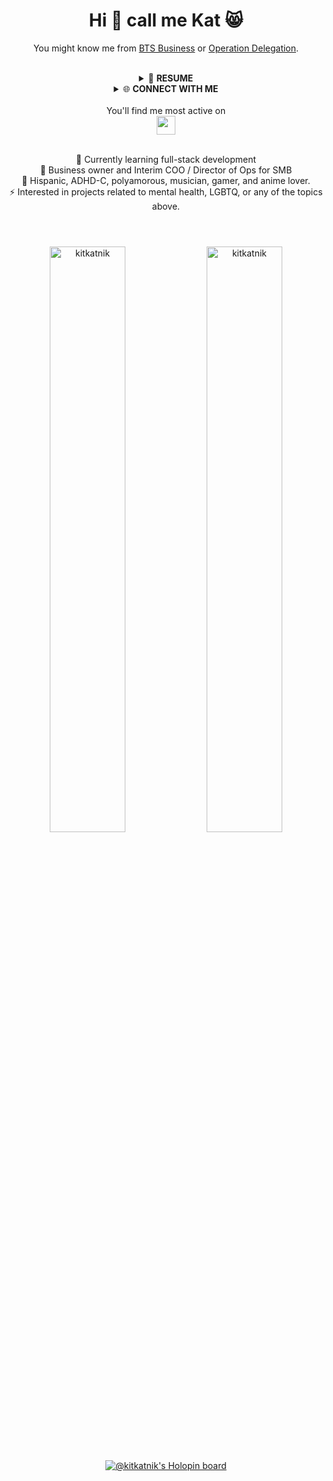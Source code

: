 <div align="center">
  
# Hi 👋 call me Kat 😸<br/>
You might know me from <a href="https://www.reachandmakemillions.com" target="blank">BTS Business</a> or <a href="https://www.operationdelegation.com" target="blank">Operation Delegation</a>.<br/><br/>
  
  <details>
    <summary>📃 <strong>RESUME</strong></summary>
<!-- TO DO:
  - Link to github projects in education
  - Change to https://badges.pages.dev/ badges
  - Add Experience table with: Title, Company, Dates, Tech Stack
-->
    
  ## EDUCATION
  
  | 📖 SCHOOL | 📆 DATE | 🖥 TECH STACK | 👩‍💻 PROJECTS |
  | --- | --- | --- | --- |
  | **Thinkful** | 2022 - 2023 | ![Slack Badge](https://img.shields.io/badge/Slack-4A154B?logo=slack&logoColor=fff&style=flat) ![Discord Badge](https://img.shields.io/badge/Discord-5865F2?logo=discord&logoColor=fff&style=flat) ![Git Badge](https://img.shields.io/badge/Git-F05032?logo=git&logoColor=fff&style=flat) ![GitHub Badge](https://img.shields.io/badge/GitHub-181717?logo=github&logoColor=fff&style=flat) ![JSON Badge](https://img.shields.io/badge/JSON-000?logo=json&logoColor=fff&style=flat) ![npm Badge](https://img.shields.io/badge/npm-CB3837?logo=npm&logoColor=fff&style=flat) <br /> ![HTML5 Badge](https://img.shields.io/badge/HTML5-E34F26?logo=html5&logoColor=fff&style=flat) ![CSS3 Badge](https://img.shields.io/badge/CSS3-1572B6?logo=css3&logoColor=fff&style=flat) ![JavaScript Badge](https://img.shields.io/badge/JavaScript-F7DF1E?logo=javascript&logoColor=000&style=flat) <br /> ![React Badge](https://img.shields.io/badge/React-61DAFB?logo=react&logoColor=000&style=flat) ![Create React App Badge](https://img.shields.io/badge/Create%20React%20App-09D3AC?logo=createreactapp&logoColor=fff&style=flat) ![React Router Badge](https://img.shields.io/badge/React%20Router-CA4245?logo=reactrouter&logoColor=fff&style=flat) | ⭐️ [Recipe Tracker](https://github.com/Kitkatnik/ks-recipe-tracker) <br /> ⭐️ [Flashcard-o-matic](https://github.com/Kitkatnik/ks-project-flashcards) |
  | **Zero to Mastery** | 2022 | ![Discord Badge](https://img.shields.io/badge/Discord-5865F2?logo=discord&logoColor=fff&style=flat) ![Git Badge](https://img.shields.io/badge/Git-F05032?logo=git&logoColor=fff&style=flat) ![GitHub Badge](https://img.shields.io/badge/GitHub-181717?logo=github&logoColor=fff&style=flat) ![JSON Badge](https://img.shields.io/badge/JSON-000?logo=json&logoColor=fff&style=flat) ![npm Badge](https://img.shields.io/badge/npm-CB3837?logo=npm&logoColor=fff&style=flat) ![Yarn Badge](https://img.shields.io/badge/Yarn-2C8EBB?logo=yarn&logoColor=fff&style=flat) <br /> ![HTML5 Badge](https://img.shields.io/badge/HTML5-E34F26?logo=html5&logoColor=fff&style=flat) ![CSS3 Badge](https://img.shields.io/badge/CSS3-1572B6?logo=css3&logoColor=fff&style=flat) ![JavaScript Badge](https://img.shields.io/badge/JavaScript-F7DF1E?logo=javascript&logoColor=000&style=flat) <br />![React Badge](https://img.shields.io/badge/React-61DAFB?logo=react&logoColor=000&style=flat) ![Create React App Badge](https://img.shields.io/badge/Create%20React%20App-09D3AC?logo=createreactapp&logoColor=fff&style=flat) ![React Router Badge](https://img.shields.io/badge/React%20Router-CA4245?logo=reactrouter&logoColor=fff&style=flat) <br /> ![Sass Badge](https://img.shields.io/badge/Sass-C69?logo=sass&logoColor=fff&style=flat) ![styled-components Badge](https://img.shields.io/badge/styled--components-DB7093?logo=styledcomponents&logoColor=fff&style=flat) ![Firebase Badge](https://img.shields.io/badge/Firebase-FFCA28?logo=firebase&logoColor=000&style=flat) ![Netlify Badge](https://img.shields.io/badge/Netlify-00C7B7?logo=netlify&logoColor=fff&style=flat) | ⭐️ [RoboFriends](https://github.com/Kitkatnik/ks-robofriends) <br/> ⭐️ [Face Recognition App](https://github.com/Kitkatnik/ks-face-recognition) <br/> ⭐️ [Monsters Rolodex](https://github.com/Kitkatnik/ks-monsters-rolodex) <br/> ⭐️ [Crwn Clothing Shop](https://github.com/Kitkatnik/ks-crwn-clothing) |
  | Other Schools | 2022 | ![Codecademy Badge](https://img.shields.io/badge/Codecademy-1F4056?logo=codecademy&logoColor=fff&style=flat) ![freeCodeCamp Badge](https://img.shields.io/badge/freeCodeCamp-0A0A23?logo=freecodecamp&logoColor=fff&style=flat) ![Frontend Mentor Badge](https://img.shields.io/badge/Frontend%20Mentor-3F54A3?logo=frontendmentor&logoColor=fff&style=flat) <br /> ![Coursera Badge](https://img.shields.io/badge/Coursera-0056D2?logo=coursera&logoColor=fff&style=flat) ![edX Badge](https://img.shields.io/badge/edX-02262B?logo=edx&logoColor=fff&style=flat) ![Skillshare Badge](https://img.shields.io/badge/Skillshare-00FF84?logo=skillshare&logoColor=000&style=flat) ![Udemy Badge](https://img.shields.io/badge/Udemy-A435F0?logo=udemy&logoColor=fff&style=flat) | TBD|

  <br/>
    
  ## PERSONAL PROJECTS
    
  | 💼 PROJECT NAME | 🔗 LINKS | 📝 DESCRIPTION|
  | --- | --- | --- | 
  | Portfolio | [Page](https://katya-sarmiento-portfolio.vercel.app/) / [Repo](https://github.com/Kitkatnik/ks-portfolio) | ![Personal Project Badge](https://img.shields.io/badge/personal-%F0%9F%92%9C-%233BCEAC)<br />A personal portfolio built from scratch using React and referencing a Figma mockup. |
  | Scrollodex | [Page](https://scrollodex.netlify.app/) / [Repo](https://github.com/Kitkatnik/ks-scrollodex) | ![Open Source Love svg2](https://img.shields.io/badge/opensource-%F0%9F%90%A7-%234CC9F0) ![Hacktoberfest 2022](https://img.shields.io/badge/hacktoberfest-2022-red) <br/> A fun place for women who code members to add and display their business cards. |
  | Lenormand | [Page]([https://kitkatnik.github.io/ks-lenormand/](https://lenormand.onrender.com)) / [Repo](https://github.com/Kitkatnik/ks-lenormand) | ![Collaboration](https://img.shields.io/badge/personal-%F0%9F%A4%9D-%239369c1) <br/> A Lenormand Card reading app |
  
  ## MY WORKSPACE
  
  | Hardware & Travel | ![Apple Badge](https://img.shields.io/badge/Apple-000?logo=apple&logoColor=fff&style=flat) ![Hyundai Badge](https://img.shields.io/badge/Hyundai-002C5F?logo=hyundai&logoColor=fff&style=flat) ![Intel Badge](https://img.shields.io/badge/Intel-0071C5?logo=intel&logoColor=fff&style=flat) ![iOS Badge](https://img.shields.io/badge/iOS-000?logo=ios&logoColor=fff&style=flat) ![Linux Badge](https://img.shields.io/badge/Linux-FCC624?logo=linux&logoColor=000&style=flat) ![Logitech Badge](https://img.shields.io/badge/Logitech-00B8FC?logo=logitech&logoColor=fff&style=flat) ![Lyft Badge](https://img.shields.io/badge/Lyft-FF00BF?logo=lyft&logoColor=fff&style=flat) ![Pop!_OS Badge](https://img.shields.io/badge/Pop!__OS-48B9C7?logo=popos&logoColor=fff&style=flat) ![macOS Badge](https://img.shields.io/badge/macOS-000?logo=macos&logoColor=fff&style=flat) ![T-Mobile Badge](https://img.shields.io/badge/T--Mobile-E20074?logo=tmobile&logoColor=fff&style=flat) ![Windows Badge](https://img.shields.io/badge/Windows-0078D6?logo=windows&logoColor=fff&style=flat) |
  |---|---|
  | **Working Hard** | ![1Password Badge](https://img.shields.io/badge/1Password-0094F5?logo=1password&logoColor=fff&style=flat) ![Adobe Badge](https://img.shields.io/badge/Adobe-F00?logo=adobe&logoColor=fff&style=flat) ![Adobe Photoshop Badge](https://img.shields.io/badge/Adobe%20Photoshop-31A8FF?logo=adobephotoshop&logoColor=fff&style=flat) ![Airtable Badge](https://img.shields.io/badge/Airtable-18BFFF?logo=airtable&logoColor=fff&style=flat) ![Alfred Badge](https://img.shields.io/badge/Alfred-5C1F87?logo=alfred&logoColor=fff&style=flat) ![Asana Badge](https://img.shields.io/badge/Asana-273347?logo=asana&logoColor=fff&style=flat) ![Aseprite Badge](https://img.shields.io/badge/Aseprite-7D929E?logo=aseprite&logoColor=fff&style=flat) ![Atlassian Badge](https://img.shields.io/badge/Atlassian-0052CC?logo=atlassian&logoColor=fff&style=flat) ![Audacity Badge](https://img.shields.io/badge/Audacity-00C?logo=audacity&logoColor=fff&style=flat) ![Baremetrics Badge](https://img.shields.io/badge/Baremetrics-6078FF?logo=baremetrics&logoColor=fff&style=flat) ![Basecamp Badge](https://img.shields.io/badge/Basecamp-1D2D35?logo=basecamp&logoColor=fff&style=flat) ![Bitly Badge](https://img.shields.io/badge/Bitly-EE6123?logo=bitly&logoColor=fff&style=flat) ![Buffer Badge](https://img.shields.io/badge/Buffer-231F20?logo=buffer&logoColor=fff&style=flat) ![Canva Badge](https://img.shields.io/badge/Canva-00C4CC?logo=canva&logoColor=fff&style=flat) ![ClickUp Badge](https://img.shields.io/badge/ClickUp-7B68EE?logo=clickup&logoColor=fff&style=flat) ![CodePen Badge](https://img.shields.io/badge/CodePen-000?logo=codepen&logoColor=fff&style=flat) ![Discord Badge](https://img.shields.io/badge/Discord-5865F2?logo=discord&logoColor=fff&style=flat) ![Dropbox Badge](https://img.shields.io/badge/Dropbox-0061FF?logo=dropbox&logoColor=fff&style=flat) ![Fathom Badge](https://img.shields.io/badge/Fathom-9187FF?logo=fathom&logoColor=fff&style=flat) ![Figma Badge](https://img.shields.io/badge/Figma-F24E1E?logo=figma&logoColor=fff&style=flat) ![Firefox Badge](https://img.shields.io/badge/Firefox-FF7139?logo=firefox&logoColor=fff&style=flat) ![Fiverr Badge](https://img.shields.io/badge/Fiverr-1DBF73?logo=fiverr&logoColor=fff&style=flat) ![G2 Badge](https://img.shields.io/badge/G2-FF492C?logo=g2&logoColor=fff&style=flat) ![Gmail Badge](https://img.shields.io/badge/Gmail-EA4335?logo=gmail&logoColor=fff&style=flat) ![GoDaddy Badge](https://img.shields.io/badge/GoDaddy-1BDBDB?logo=godaddy&logoColor=000&style=flat) ![Google Badge](https://img.shields.io/badge/Google-4285F4?logo=google&logoColor=fff&style=flat) ![Help Scout Badge](https://img.shields.io/badge/Help%20Scout-1292EE?logo=helpscout&logoColor=fff&style=flat) ![Hootsuite Badge](https://img.shields.io/badge/Hootsuite-143059?logo=hootsuite&logoColor=fff&style=flat) ![Hotjar Badge](https://img.shields.io/badge/Hotjar-FD3A5C?logo=hotjar&logoColor=fff&style=flat) ![IFTTT Badge](https://img.shields.io/badge/IFTTT-000?logo=ifttt&logoColor=fff&style=flat) ![Integromat Badge](https://img.shields.io/badge/Integromat-2F8CBB?logo=integromat&logoColor=fff&style=flat) ![Jira Badge](https://img.shields.io/badge/Jira-0052CC?logo=jira&logoColor=fff&style=flat) ![LastPass Badge](https://img.shields.io/badge/LastPass-D32D27?logo=lastpass&logoColor=fff&style=flat) ![Loom Badge](https://img.shields.io/badge/Loom-625DF5?logo=loom&logoColor=fff&style=flat) ![MailChimp Badge](https://img.shields.io/badge/MailChimp-FFE01B?logo=mailchimp&logoColor=000&style=flat) ![Microsoft Badge](https://img.shields.io/badge/Microsoft-5E5E5E?logo=microsoft&logoColor=fff&style=flat) ![Miro Badge](https://img.shields.io/badge/Miro-050038?logo=miro&logoColor=fff&style=flat) ![Namecheap Badge](https://img.shields.io/badge/Namecheap-DE3723?logo=namecheap&logoColor=fff&style=flat) ![NordVPN Badge](https://img.shields.io/badge/NordVPN-4687FF?logo=nordvpn&logoColor=fff&style=flat) ![Notion Badge](https://img.shields.io/badge/Notion-000?logo=notion&logoColor=fff&style=flat) ![Opera Badge](https://img.shields.io/badge/Opera-FF1B2D?logo=opera&logoColor=fff&style=flat) ![PayPal Badge](https://img.shields.io/badge/PayPal-00457C?logo=paypal&logoColor=fff&style=flat) ![QuickBooks Badge](https://img.shields.io/badge/QuickBooks-2CA01C?logo=quickbooks&logoColor=fff&style=flat) ![Quip Badge](https://img.shields.io/badge/Quip-F27557?logo=quip&logoColor=fff&style=flat) ![Replit Badge](https://img.shields.io/badge/Replit-F26207?logo=replit&logoColor=fff&style=flat) ![RescueTime Badge](https://img.shields.io/badge/RescueTime-161A3B?logo=rescuetime&logoColor=fff&style=flat) ![Safari Badge](https://img.shields.io/badge/Safari-000?logo=safari&logoColor=fff&style=flat) ![Setapp Badge](https://img.shields.io/badge/Setapp-E6C3A5?logo=setapp&logoColor=000&style=flat) ![Slack Badge](https://img.shields.io/badge/Slack-4A154B?logo=slack&logoColor=fff&style=flat) ![Squarespace Badge](https://img.shields.io/badge/Squarespace-000?logo=squarespace&logoColor=fff&style=flat) ![Stack Overflow Badge](https://img.shields.io/badge/Stack%20Overflow-F58025?logo=stackoverflow&logoColor=fff&style=flat) ![Stripe Badge](https://img.shields.io/badge/Stripe-008CDD?logo=stripe&logoColor=fff&style=flat) ![Sublime Text Badge](https://img.shields.io/badge/Sublime%20Text-FF9800?logo=sublimetext&logoColor=fff&style=flat) ![Substack Badge](https://img.shields.io/badge/Substack-FF6719?logo=substack&logoColor=fff&style=flat) ![SurveyMonkey Badge](https://img.shields.io/badge/SurveyMonkey-00BF6F?logo=surveymonkey&logoColor=fff&style=flat) ![Telegram Badge](https://img.shields.io/badge/Telegram-26A5E4?logo=telegram&logoColor=fff&style=flat) ![Todoist Badge](https://img.shields.io/badge/Todoist-E44332?logo=todoist&logoColor=fff&style=flat) ![Toggl Badge](https://img.shields.io/badge/Toggl-E01B22?logo=toggl&logoColor=fff&style=flat) ![Trello Badge](https://img.shields.io/badge/Trello-0052CC?logo=trello&logoColor=fff&style=flat) ![Typeform Badge](https://img.shields.io/badge/Typeform-262627?logo=typeform&logoColor=fff&style=flat) ![Upwork Badge](https://img.shields.io/badge/Upwork-6FDA44?logo=upwork&logoColor=fff&style=flat) ![Vimeo Badge](https://img.shields.io/badge/Vimeo-1AB7EA?logo=vimeo&logoColor=fff&style=flat) ![Visual Studio Code Badge](https://img.shields.io/badge/Visual%20Studio%20Code-007ACC?logo=visualstudiocode&logoColor=fff&style=flat) ![Webflow Badge](https://img.shields.io/badge/Webflow-4353FF?logo=webflow&logoColor=fff&style=flat) ![Xero Badge](https://img.shields.io/badge/Xero-13B5EA?logo=xero&logoColor=fff&style=flat) ![Zapier Badge](https://img.shields.io/badge/Zapier-FF4A00?logo=zapier&logoColor=fff&style=flat) ![Zoom Badge](https://img.shields.io/badge/Zoom-2D8CFF?logo=zoom&logoColor=fff&style=flat) |
  | **Playing Harder** | ![AniList Badge](https://img.shields.io/badge/AniList-02A9FF?logo=anilist&logoColor=fff&style=flat) ![Audible Badge](https://img.shields.io/badge/Audible-F8991C?logo=audible&logoColor=fff&style=flat) ![Battle.net Badge](https://img.shields.io/badge/Battle.net-148EFF?logo=battledotnet&logoColor=fff&style=flat) ![Crunchyroll Badge](https://img.shields.io/badge/Crunchyroll-F47521?logo=crunchyroll&logoColor=fff&style=flat) ![Dungeons & Dragons Badge](https://img.shields.io/badge/Dungeons%20%26%20Dragons-ED1C24?logo=dungeonsanddragons&logoColor=fff&style=flat) ![EA Badge](https://img.shields.io/badge/EA-000?logo=ea&logoColor=fff&style=flat) ![Elgato Badge](https://img.shields.io/badge/Elgato-101010?logo=elgato&logoColor=fff&style=flat) ![Fitbit Badge](https://img.shields.io/badge/Fitbit-00B0B9?logo=fitbit&logoColor=fff&style=flat) ![HBO Badge](https://img.shields.io/badge/HBO-000?logo=hbo&logoColor=fff&style=flat) ![Headspace Badge](https://img.shields.io/badge/Headspace-F47D31?logo=headspace&logoColor=fff&style=flat) ![Hulu Badge](https://img.shields.io/badge/Hulu-1CE783?logo=hulu&logoColor=000&style=flat) ![Itch.io Badge](https://img.shields.io/badge/Itch.io-FA5C5C?logo=itchdotio&logoColor=fff&style=flat) ![Kickstarter Badge](https://img.shields.io/badge/Kickstarter-05CE78?logo=kickstarter&logoColor=fff&style=flat) ![Minecraft Badge](https://img.shields.io/badge/Minecraft-62B47A?logo=minecraft&logoColor=fff&style=flat) ![Netflix Badge](https://img.shields.io/badge/Netflix-E50914?logo=netflix&logoColor=fff&style=flat) ![Nintendo Switch Badge](https://img.shields.io/badge/Nintendo%20Switch-E60012?logo=nintendoswitch&logoColor=fff&style=flat) ![OBS Studio Badge](https://img.shields.io/badge/OBS%20Studio-302E31?logo=obsstudio&logoColor=fff&style=flat) ![Patreon Badge](https://img.shields.io/badge/Patreon-FF424D?logo=patreon&logoColor=fff&style=flat) ![Pokémon Badge](https://img.shields.io/badge/Pok%C3%A9mon-FFCB05?logo=pokemon&logoColor=000&style=flat) ![Prime Badge](https://img.shields.io/badge/Prime-00A8E1?logo=prime&logoColor=fff&style=flat) ![Reddit Badge](https://img.shields.io/badge/Reddit-FF4500?logo=reddit&logoColor=fff&style=flat) ![Riot Games Badge](https://img.shields.io/badge/Riot%20Games-D32936?logo=riotgames&logoColor=fff&style=flat) ![Spotify Badge](https://img.shields.io/badge/Spotify-1DB954?logo=spotify&logoColor=fff&style=flat) ![Steam Badge](https://img.shields.io/badge/Steam-000?logo=steam&logoColor=fff&style=flat) ![Steam Deck Badge](https://img.shields.io/badge/Steam%20Deck-1A9FFF?logo=steamdeck&logoColor=fff&style=flat) ![Twitch Badge](https://img.shields.io/badge/Twitch-9146FF?logo=twitch&logoColor=fff&style=flat) ![VLC media player Badge](https://img.shields.io/badge/VLC%20media%20player-F80?logo=vlcmediaplayer&logoColor=fff&style=flat) ![WEBTOON Badge](https://img.shields.io/badge/WEBTOON-00D564?logo=webtoon&logoColor=fff&style=flat) ![Xbox Badge](https://img.shields.io/badge/Xbox-107C10?logo=xbox&logoColor=fff&style=flat)  |
  
  <br />
</details>
  
  
<details>
  <summary>🌐 <strong>CONNECT WITH ME</strong></summary>
  
  <br/>
  
  <p align="center">
    <a href="https://linkedin.com/in/katyasarmiento" target="blank"><img src="https://raw.githubusercontent.com/rahuldkjain/github-profile-readme-generator/master/src/images/icons/Social/linked-in-alt.svg" alt="katyasarmiento" height="30" width="40" /></a> 
    <a href="https://fb.com/katya.sarmiento1" target="blank"><img src="https://raw.githubusercontent.com/rahuldkjain/github-profile-readme-generator/master/src/images/icons/Social/facebook.svg" alt="katya.sarmiento1" height="30" width="40" /></a> 
    <a href="https://instagram.com/kitkatnik" target="blank"><img src="https://raw.githubusercontent.com/rahuldkjain/github-profile-readme-generator/master/src/images/icons/Social/instagram.svg" alt="kitkatnik" height="30" width="40" /></a> 
    <a href="https://twitch.tv/katserenarose" target="_blank"><img src="https://cdn-icons-png.flaticon.com/512/5968/5968819.png" height="30" alt="katserenarose"></a><br/><br/>
    <a href="https://www.codechef.com/users/kitkatnik" target="blank"><img src="https://cdn.jsdelivr.net/npm/simple-icons@3.1.0/icons/codechef.svg" alt="kitkatnik" height="30" width="40" /></a> 
    <a href="https://www.hackerrank.com/kitkatnik" target="blank"><img src="https://raw.githubusercontent.com/rahuldkjain/github-profile-readme-generator/master/src/images/icons/Social/hackerrank.svg" alt="kitkatnik" height="30" width="40" /></a> 
    <a href="https://codeforces.com/profile/kitkatnik" target="blank"><img src="https://raw.githubusercontent.com/rahuldkjain/github-profile-readme-generator/master/src/images/icons/Social/codeforces.svg" alt="kitkatnik" height="30" width="40" /></a> 
    <a href="https://www.leetcode.com/kitkatnik" target="blank"><img src="https://raw.githubusercontent.com/rahuldkjain/github-profile-readme-generator/master/src/images/icons/Social/leet-code.svg" alt="kitkatnik" height="30" width="40" /></a> 
    <a href="https://www.hackerearth.com/@kitkatnik" target="blank"><img src="https://raw.githubusercontent.com/rahuldkjain/github-profile-readme-generator/master/src/images/icons/Social/hackerearth.svg" alt="@kitkatnik" height="30" width="40" /></a><br/><br/>
    <a href="https://auth.geeksforgeeks.org/user/kitkatnik" target="blank"><img src="https://raw.githubusercontent.com/rahuldkjain/github-profile-readme-generator/master/src/images/icons/Social/geeks-for-geeks.svg" alt="kitkatnik" height="30" width="40" /></a> 
    <a href="https://www.topcoder.com/members/kitkatnik" target="blank"><img src="https://raw.githubusercontent.com/rahuldkjain/github-profile-readme-generator/master/src/images/icons/Social/topcoder.svg" alt="kitkatnik" height="30" width="40" /></a> 
    <a href="https://dev.to/kitkatnik" target="blank"><img src="https://raw.githubusercontent.com/rahuldkjain/github-profile-readme-generator/master/src/images/icons/Social/devto.svg" alt="kitkatnik" height="30" width="40" /></a> 
    <a href="https://kaggle.com/katyasarmiento" target="blank"><img src="https://raw.githubusercontent.com/rahuldkjain/github-profile-readme-generator/master/src/images/icons/Social/kaggle.svg" alt="katyasarmiento" height="30" width="40" /></a> 
    <a href="https://hashnode.com/@kitkatnik" target="blank"><img src="https://raw.githubusercontent.com/rahuldkjain/github-profile-readme-generator/master/src/images/icons/Social/hashnode.svg" alt="@kitkatnik" height="30" width="40" /></a>
</p><br/>
  </details><br/>
  You'll find me most active on<br/>
  <a href="https://www.polywork.com/kitkatnik" target="blank"><img src="https://theme.zdassets.com/theme_assets/11575180/c25c154b02dd9e83826a97b6564d96160bc5aa26.png" height="30"></a><br/><br/>
  
🌱 Currently learning full-stack development<br>
💼 Business owner and Interim COO / Director of Ops for SMB<br>
👾 Hispanic, ADHD-C, polyamorous, musician, gamer, and anime lover.<br>
⚡️ Interested in projects related to mental health, LGBTQ, or any of the topics above.
  
#
  
  <br/>
  
  <div>
  <img width="49%" src="https://github-readme-streak-stats.herokuapp.com?user=Kitkatnik&theme=dracula&hide_border=true&ring=A195E2&sideNums=A195E2&sideLabels=A195E2)](https://git.io/streak-stats&count_private=true" alt="kitkatnik" /> <img width="49%" src="https://github-readme-stats.vercel.app/api?username=kitkatnik&show_icons=true&theme=dracula&title_color=a195e2&text_color=f7f7f1&bg_color=282a36&hide_border=true&locale=en&count_private=true" alt="kitkatnik" /></div><br />
  
  [![@kitkatnik's Holopin board](https://holopin.me/kitkatnik)](https://holopin.io/@kitkatnik)
</div>
